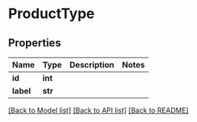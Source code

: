 # ProductType

## Properties
Name | Type | Description | Notes
------------ | ------------- | ------------- | -------------
**id** | **int** |  | 
**label** | **str** |  | 

[[Back to Model list]](../README.md#documentation-for-models) [[Back to API list]](../README.md#documentation-for-api-endpoints) [[Back to README]](../README.md)


